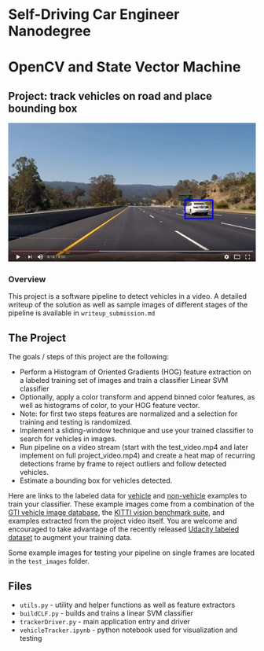 # Self-Driving Car Engineer Nanodegree
# OpenCV and State Vector Machine
## Project: track vehicles on road and place bounding box

[![Video of the trained solution](./WorkingScreen.png)](https://www.youtube.com/watch/v=kxxpunorcxk)

### Overview

This project is a software pipeline to detect vehicles in a video. A detailed writeup of the solution as well as sample images of different stages of the pipeline is available in `writeup_submission.md`

The Project
---

The goals / steps of this project are the following:

* Perform a Histogram of Oriented Gradients (HOG) feature extraction on a labeled training set of images and train a classifier Linear SVM classifier
* Optionally, apply a color transform and append binned color features, as well as histograms of color, to your HOG feature vector. 
* Note: for first two steps features are normalized and a selection for training and testing is randomized.
* Implement a sliding-window technique and use your trained classifier to search for vehicles in images.
* Run pipeline on a video stream (start with the test_video.mp4 and later implement on full project_video.mp4) and create a heat map of recurring detections frame by frame to reject outliers and follow detected vehicles.
* Estimate a bounding box for vehicles detected.

Here are links to the labeled data for [vehicle](https://s3.amazonaws.com/udacity-sdc/Vehicle_Tracking/vehicles.zip) and [non-vehicle](https://s3.amazonaws.com/udacity-sdc/Vehicle_Tracking/non-vehicles.zip) examples to train your classifier.  These example images come from a combination of the [GTI vehicle image database](http://www.gti.ssr.upm.es/data/Vehicle_database.html), the [KITTI vision benchmark suite](http://www.cvlibs.net/datasets/kitti/), and examples extracted from the project video itself.   You are welcome and encouraged to take advantage of the recently released [Udacity labeled dataset](https://github.com/udacity/self-driving-car/tree/master/annotations) to augment your training data.  

Some example images for testing your pipeline on single frames are located in the `test_images` folder.

Files
---
* `utils.py` - utility and helper functions as well as feature extractors
* `buildCLF.py` - builds and trains a linear SVM classifier
* `trackerDriver.py` - main application entry and driver
* `vehicleTracker.ipynb` - python notebook used for visualization and testing